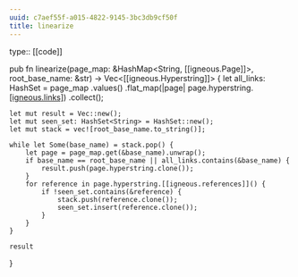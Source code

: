 ```yaml
---
uuid: c7aef55f-a015-4822-9145-3bc3db9cf50f
title: linearize
---
```


type:: [[code]]

pub fn linearize(page_map: &HashMap<String, [[igneous.Page]]>, root_base_name: &str) -> Vec<[[igneous.Hyperstring]]> {
    let all_links: HashSet<String> = page_map
        .values()
        .flat_map(|page| page.hyperstring.[[igneous.links]]())
        .collect();

    let mut result = Vec::new();
    let mut seen_set: HashSet<String> = HashSet::new();
    let mut stack = vec![root_base_name.to_string()];

    while let Some(base_name) = stack.pop() {
        let page = page_map.get(&base_name).unwrap();
        if base_name == root_base_name || all_links.contains(&base_name) {
            result.push(page.hyperstring.clone());
        }
        for reference in page.hyperstring.[[igneous.references]]() {
            if !seen_set.contains(&reference) {
                stack.push(reference.clone());
                seen_set.insert(reference.clone());
            }
        }
    }

    result
}